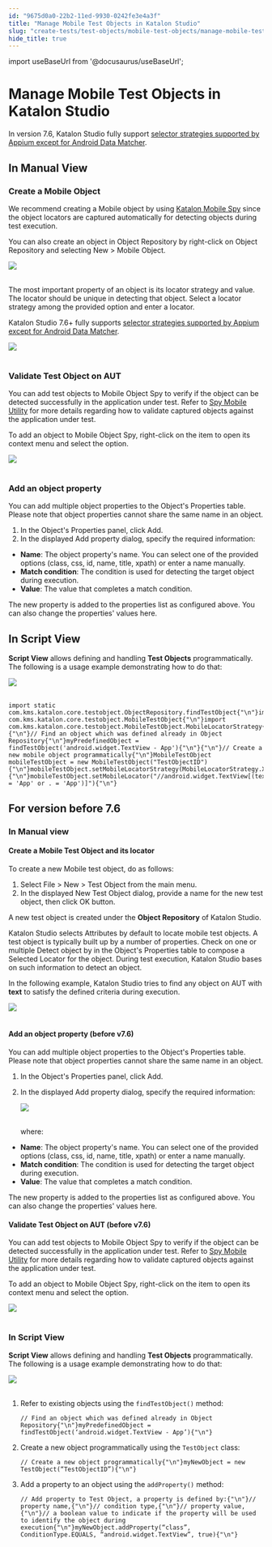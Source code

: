 ```yaml
---
id: "9675d0a0-22b2-11ed-9930-0242fe3e4a3f"
title: "Manage Mobile Test Objects in Katalon Studio"
slug: "create-tests/test-objects/mobile-test-objects/manage-mobile-test-objects-in-katalon-studio"
hide_title: true
---
```

import useBaseUrl from '@docusaurus/useBaseUrl';


# <a id="id" class="anchor_top_offset"/><a id="ariaid-title1" class="anchor_top_offset"/>Manage Mobile Test Objects in <span xmlns="http://www.w3.org/1999/xhtml" className="ph">Katalon Studio</span> 

<p xmlns="http://www.w3.org/1999/xhtml" className="p">In version 7.6, Katalon Studio fully support <a className="xref" href="/create-tests/test-objects/mobile-test-objects/locators-and-object-identification-in-katalon-studio">selector     strategies supported by Appium except for Android Data     Matcher</a>.</p> 
    

## <a id="id_1" class="anchor_top_offset"/>In Manual View

    
              

### <a id="id_2" class="anchor_top_offset"/>Create a Mobile Object

<p xmlns="http://www.w3.org/1999/xhtml" className="p">We recommend creating a Mobile object by using <a className="xref" href="#">Katalon Mobile Spy</a> since the object locators are captured automatically for detecting objects during test execution.</p> 
<p xmlns="http://www.w3.org/1999/xhtml" className="p">You can also create an object in Object Repository by right-click on <span className="ph uicontrol">Object Repository</span> and selecting <span className="ph uicontrol">New</span> &gt; <span className="ph uicontrol">Mobile Object</span>.</p> 
<p xmlns="http://www.w3.org/1999/xhtml" className="p"> <img className="image" src={useBaseUrl("https://github.com/katalon-studio/docs-images/raw/master/katalon-studio/docs/mobile-selector-strategies/create-new-mobile-object.png")} /><br /><br /> </p> 
<p xmlns="http://www.w3.org/1999/xhtml" className="p">The most important property of an object is its locator strategy and value. The locator should be unique in detecting that object. Select a locator strategy among the provided option and enter a locator.</p> 
<p xmlns="http://www.w3.org/1999/xhtml" className="p">Katalon Studio 7.6+ fully supports <a className="xref" href="/create-tests/test-objects/mobile-test-objects/locators-and-object-identification-in-katalon-studio">selector strategies supported by Appium except for Android Data Matcher</a>.</p> 
<p xmlns="http://www.w3.org/1999/xhtml" className="p"> <img className="image" src={useBaseUrl("https://github.com/katalon-studio/docs-images/raw/master/katalon-studio/docs/manage-mobile-test-object./object.png")} width={500} /><br /><br /> </p> 

### <a id="id_3" class="anchor_top_offset"/>Validate Test Object on AUT

<p xmlns="http://www.w3.org/1999/xhtml" className="p">You can add test objects to <span className="ph uicontrol">Mobile Object Spy</span> to verify if the object can be detected successfully in the application under test. Refer to <a className="xref" href="#">Spy Mobile Utility</a> for more details regarding how to validate captured objects against the application under test.</p> 
<p xmlns="http://www.w3.org/1999/xhtml" className="p">To add an object to <span className="ph uicontrol">Mobile Object Spy</span>, right-click on the item to open its context menu and select the option.</p> 
<p xmlns="http://www.w3.org/1999/xhtml" className="p"> <img className="image" height={614} src={useBaseUrl("https://github.com/katalon-studio/docs-images/raw/master/katalon-studio/docs/manage-mobile-test-object./add-mobile.png")} width={350} /><br /><br /> </p> 

### <a id="id_4" class="anchor_top_offset"/>Add an object property

<p xmlns="http://www.w3.org/1999/xhtml" className="p">You can add multiple object properties to the <span className="ph uicontrol">Object's Properties</span> table. Please note that object properties cannot share the same name in an object.</p> 
<ol xmlns="http://www.w3.org/1999/xhtml" className="ol"><li className="li">In the <span className="ph uicontrol">Object's Properties</span> panel, click <span className="ph uicontrol">Add</span>.</li><li className="li">In the displayed <span className="ph uicontrol">Add property</span> dialog, specify the required information:</li></ol> 
<ul xmlns="http://www.w3.org/1999/xhtml" className="ul"><li className="li"> <strong className="ph b">Name</strong>: The object property's name. You can select one of the provided options (class, css, id, name, title, xpath) or enter a name manually.</li><li className="li"> <strong className="ph b">Match condition</strong>: The condition is used for detecting the target object during execution.</li><li className="li"> <strong className="ph b">Value</strong>: The value that completes a match condition.</li></ul> 
<p xmlns="http://www.w3.org/1999/xhtml" className="p">The new property is added to the properties list as configured above. You can also change the properties' values here.</p> 

## <a id="id_5" class="anchor_top_offset"/>In Script View

<p xmlns="http://www.w3.org/1999/xhtml" className="p"><strong className="ph b">Script View</strong> allows defining and handling <strong className="ph b">Test Objects</strong> programmatically. The following is a usage example demonstrating how to do that:</p> 
<img xmlns="http://www.w3.org/1999/xhtml" className="image" src={useBaseUrl("https://github.com/katalon-studio/docs-images/raw/master/katalon-studio/docs/manage-mobile-test-object./script-ex.png")} /> 
<br xmlns="http://www.w3.org/1999/xhtml" /> 
<br xmlns="http://www.w3.org/1999/xhtml" /> 
<pre xmlns="http://www.w3.org/1999/xhtml" className="pre codeblock"><code>import static com.kms.katalon.core.testobject.ObjectRepository.findTestObject{"\n"}import com.kms.katalon.core.testobject.MobileTestObject{"\n"}import com.kms.katalon.core.testobject.MobileTestObject.MobileLocatorStrategy{"\n"}{"\n"}// Find an object which was defined already in Object Repository{"\n"}myPredefinedObject = findTestObject('android.widget.TextView - App'){"\n"}{"\n"}// Create a new mobile object programmatically{"\n"}MobileTestObject mobileTestObject = new MobileTestObject("TestObjectID"){"\n"}mobileTestObject.setMobileLocatorStrategy(MobileLocatorStrategy.XPATH){"\n"}mobileTestObject.setMobileLocator("//android.widget.TextView[(text() = 'App' or . = 'App')]"){"\n"}</code></pre> 

## <a id="concept-339" class="anchor_top_offset"/>For version before 7.6


### <a id="concept-279" class="anchor_top_offset"/>In Manual view

<h4 xmlns="http://www.w3.org/1999/xhtml" className="title topictitle4 anchor_top_offset" id="concept-360">Create a Mobile Test Object and its locator</h4> 
<p xmlns="http://www.w3.org/1999/xhtml" className="shortdesc"> </p> 
<p xmlns="http://www.w3.org/1999/xhtml" className="p">To create a new Mobile test object, do as follows:</p> 
<ol xmlns="http://www.w3.org/1999/xhtml" className="ol"><li className="li">Select <span className="ph uicontrol">File</span> &gt; <span className="ph uicontrol">New</span> &gt; <span className="ph uicontrol">Test Object</span> from the main menu.</li><li className="li">In the displayed <span className="ph uicontrol">New Test Object</span> dialog, provide a name for the new test object, then click <span className="ph uicontrol">OK</span> button.</li></ol> 
<p xmlns="http://www.w3.org/1999/xhtml" className="p">A new test object is created under the <strong className="ph b">Object Repository</strong> of Katalon Studio.</p> 
<p xmlns="http://www.w3.org/1999/xhtml" className="p">Katalon Studio selects <span className="ph uicontrol">Attributes</span> by default to locate mobile test objects. A test object is typically built up by a number of properties. Check on one or multiple <span className="ph uicontrol">Detect object by</span> in the <span className="ph uicontrol">Object's Properties</span> table to compose a <span className="ph uicontrol">Selected Locator</span> for the object. During test execution, Katalon Studio bases on such information to detect an object.</p> 
<p xmlns="http://www.w3.org/1999/xhtml" className="p">In the following example, Katalon Studio tries to find any object on AUT with <strong className="ph b">text</strong> to satisfy the defined criteria during execution.</p> 
<p xmlns="http://www.w3.org/1999/xhtml" className="p"> <img className="image" src={useBaseUrl("https://github.com/katalon-studio/docs-images/raw/master/katalon-studio/docs/manage-mobile-test-object./detect.png")} /><br /><br /> </p> 
<h4 xmlns="http://www.w3.org/1999/xhtml" className="title topictitle4 anchor_top_offset" id="concept-4916">Add an object property (before v7.6)</h4> 
<p xmlns="http://www.w3.org/1999/xhtml" className="shortdesc"> </p> 
<p xmlns="http://www.w3.org/1999/xhtml" className="p">You can add multiple object properties to the <span className="ph uicontrol">Object's Properties</span> table. Please note that object properties cannot share the same name in an object.</p> 
<ol xmlns="http://www.w3.org/1999/xhtml" className="ol"><li className="li">In the <span className="ph uicontrol">Object's Properties</span> panel, click <span className="ph uicontrol">Add</span>.</li><li className="li"><p className="p">In the displayed <span className="ph uicontrol">Add property</span> dialog, specify the required information:</p><p className="p"><img className="image" height={275} src={useBaseUrl("https://github.com/katalon-studio/docs-images/raw/master/katalon-studio/docs/manage-mobile-test-object./object-properties.png")} width={757} /><br /><br /></p><p className="p">where:</p></li></ol> 
<ul xmlns="http://www.w3.org/1999/xhtml" className="ul"><li className="li"> <strong className="ph b">Name</strong>: The object property's name. You can select one of the provided options (class, css, id, name, title, xpath) or enter a name manually.</li><li className="li"> <strong className="ph b">Match condition</strong>: The condition is used for detecting the target object during execution.</li><li className="li"> <strong className="ph b">Value</strong>: The value that completes a match condition.</li></ul> 
<p xmlns="http://www.w3.org/1999/xhtml" className="p">The new property is added to the properties list as configured above. You can also change the properties' values here.</p> 
<h4 xmlns="http://www.w3.org/1999/xhtml" className="title topictitle4 anchor_top_offset" id="concept-7387">Validate Test Object on AUT (before v7.6)</h4> 
<p xmlns="http://www.w3.org/1999/xhtml" className="p">You can add test objects to <span className="ph uicontrol">Mobile Object Spy</span> to verify if the object can be detected successfully in the application under test. Refer to <a className="xref" href="#">Spy Mobile Utility</a> for more details regarding how to validate captured objects against the application under test.</p> 
<p xmlns="http://www.w3.org/1999/xhtml" className="p">To add an object to <span className="ph uicontrol">Mobile Object Spy</span>, right-click on the item to open its context menu and select the option.</p> 
<p xmlns="http://www.w3.org/1999/xhtml" className="p"><img className="image" height={614} src={useBaseUrl("https://github.com/katalon-studio/docs-images/raw/master/katalon-studio/docs/manage-mobile-test-object./add-mobile.png")} width={350} /><br /><br /></p> 

### <a id="concept-3341" class="anchor_top_offset"/>In Script View

<p xmlns="http://www.w3.org/1999/xhtml" className="p"><strong className="ph b">Script View</strong> allows defining and handling <strong className="ph b">Test Objects</strong> programmatically. The following is a usage example demonstrating how to do that:</p> 
<p xmlns="http://www.w3.org/1999/xhtml" className="p"><img className="image" src={useBaseUrl("https://raw.githubusercontent.com/katalon-studio/docs-images/master/katalon-studio/docs/manage-mobile-test-object./script-ex.png")} /><br /><br /></p> 
<ol xmlns="http://www.w3.org/1999/xhtml" className="ol"><li className="li">Refer to existing objects using the <code className="ph codeph">findTestObject()</code> method:<pre className="pre codeblock"><code>// Find an object which was defined already in Object Repository{"\n"}myPredefinedObject = findTestObject(‘android.widget.TextView - App’){"\n"}</code></pre></li><li className="li">Create a new object programmatically using the <code className="ph codeph">TestObject</code> class:<pre className="pre codeblock"><code>// Create a new object programmatically{"\n"}myNewObject = new TestObject(“TestObjectID”){"\n"}</code></pre></li><li className="li">Add a property to an object using the <code className="ph codeph">addProperty()</code> method:<pre className="pre codeblock"><code>// Add property to Test Object, a property is defined by:{"\n"}// property name,{"\n"}// condition type,{"\n"}// property value,{"\n"}// a boolean value to indicate if the property will be used to identify the object during execution{"\n"}myNewObject.addProperty(“class”, ConditionType.EQUALS, “android.widget.TextView”, true){"\n"}</code></pre></li></ol> 
